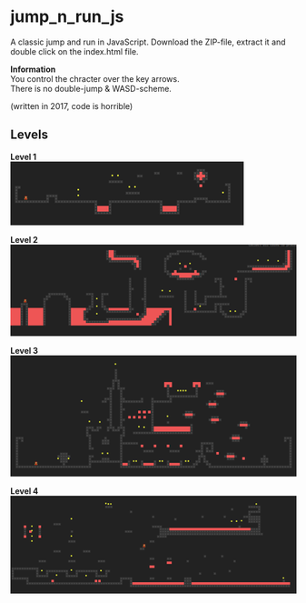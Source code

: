# jump_n_run_js
A classic jump and run in JavaScript.
Download the ZIP-file, extract it and double click on the index.html file. <br>

<b>Information</b> <br>
You control the chracter over the key arrows. <br>
There is no double-jump & WASD-scheme. <br>

(written in 2017, code is horrible)
## Levels

<b> Level 1 </b> <br>
![PreviewJNR](https://github.com/cyanlide/jump_n_run_js/blob/master/resources/show_pics/level1.PNG "Level 1")

<b> Level 2 </b> <br>
![PreviewJNR](https://github.com/cyanlide/jump_n_run_js/blob/master/resources/show_pics/level2.PNG "Level 2")

<b> Level 3 </b> <br>
![PreviewJNR](https://github.com/cyanlide/jump_n_run_js/blob/master/resources/show_pics/level3.PNG "Level 3")

<b> Level 4 </b> <br>
![PreviewJNR](https://github.com/cyanlide/jump_n_run_js/blob/master/resources/show_pics/level4.PNG "Level 4")
